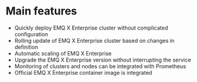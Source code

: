 # Main features

- Quickly deploy EMQ X Enterprise cluster without complicated configuration
- Rolling update of EMQ X Enterprise cluster based on changes in definition
- Automatic scaling of EMQ X Enterprise
- Upgrade the EMQ X Enterprise version without interrupting the service
- Monitoring of clusters and nodes can be integrated with Prometheus
- Official EMQ X Enterprise container image is integrated